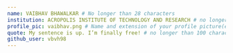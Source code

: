 ```yaml
---
name: VAIBHAV BHAWALKAR # No longer than 28 characters
institution: ACROPOLIS INSTITUTE OF TECHNOLOGY AND RESEARCH # no longer than 58 characters
profile_pic: vaibhav.png # Name and extension of your profile picture(ex. mona.png)
quote: My sentence is up. I’m finally free! # no longer than 100 characters
github_user: vbvh98
---
```

